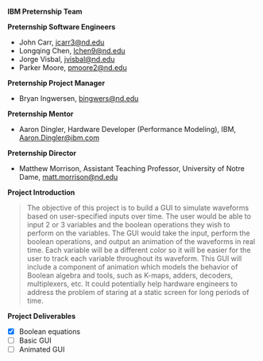 **IBM Preternship Team**

**Preternship Software Engineers** 
- John Carr, jcarr3@nd.edu 
- Longqing Chen, lchen9@nd.edu 
- Jorge Visbal, jvisbal@nd.edu 
- Parker Moore, pmoore2@nd.edu 

**Preternship Project Manager**
- Bryan Ingwersen, bingwers@nd.edu

**Preternship Mentor** 
- Aaron Dingler, Hardware Developer (Performance Modeling), IBM, Aaron.Dingler@ibm.com 

**Preternship Director**
- Matthew Morrison, Assistant Teaching Professor, University of Notre Dame, matt.morrison@nd.edu 

**Project Introduction**
> The objective of this project is to build a GUI to simulate waveforms based on user-specified inputs over time. The user would be able to input 2 or 3 variables and the boolean operations they wish to perform on the variables. The GUI would take the input, perform the boolean operations, and output an animation of the waveforms in real time. Each variable will be a different color so it will be easier for the user to track each variable throughout its waveform. This GUI will include a component of animation which models the behavior of Boolean algebra and tools, such as K-maps, adders, decoders, multiplexers, etc. It could potentially help hardware engineers to address the problem of staring at a static screen for long periods of time. 

**Project Deliverables**
- [x] Boolean equations
- [ ] Basic GUI
- [ ] Animated GUI